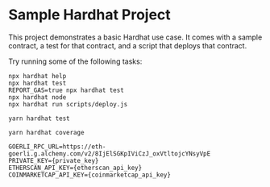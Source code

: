 # Sample Hardhat Project

This project demonstrates a basic Hardhat use case. It comes with a sample contract, a test for that contract, and a script that deploys that contract.

Try running some of the following tasks:

```shell
npx hardhat help
npx hardhat test
REPORT_GAS=true npx hardhat test
npx hardhat node
npx hardhat run scripts/deploy.js
```

```to test
yarn hardhat test
```

```to coverage
yarn hardhat coverage
```

```env variables needed(.env)
GOERLI_RPC_URL=https://eth-goerli.g.alchemy.com/v2/8IjElSGKpIViCzJ_oxVtltojcYNsyVpE
PRIVATE_KEY={private_key}
ETHERSCAN_API_KEY={etherscan_api_key}
COINMARKETCAP_API_KEY={coinmarketcap_api_key}
```


